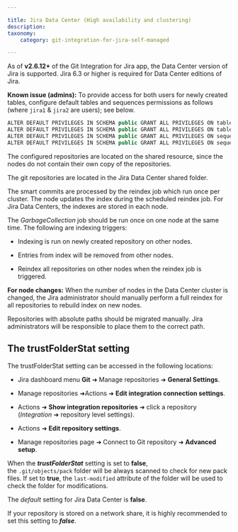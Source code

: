```yaml
---

title: Jira Data Center (High availability and clustering)
description:
taxonomy:
    category: git-integration-for-jira-self-managed

---
```

As of **v2.6.12+** of the Git Integration for Jira app, the Data Center version of Jira is supported. Jira 6.3 or higher is required for Data Center editions of Jira.

**Known issue (admins):**
To provide access for both users for newly created tables, configure default tables and sequences permissions as follows (where `jira1` & `jira2` are users); see below.

```java
ALTER DEFAULT PRIVILEGES IN SCHEMA public GRANT ALL PRIVILEGES ON tables TO jira1;
ALTER DEFAULT PRIVILEGES IN SCHEMA public GRANT ALL PRIVILEGES ON tables TO jira2;
ALTER DEFAULT PRIVILEGES IN SCHEMA public GRANT ALL PRIVILEGES ON sequences TO jira1;
ALTER DEFAULT PRIVILEGES IN SCHEMA public GRANT ALL PRIVILEGES ON sequences TO jira2;
```

The configured repositories are located on the shared resource, since the nodes do not contain their own copy of the repositories.

The git repositories are located in the Jira Data Center shared folder.


The smart commits are processed by the reindex job which run once per cluster. The node updates the index during the scheduled reindex job. For Jira Data Centers, the indexes are stored in each node.

The _GarbageCollection_ job should be run once on one node at the same time. The following are indexing triggers:

*   Indexing is run on newly created repository on other nodes.

*   Entries from index will be removed from other nodes.

*   Reindex all repositories on other nodes when the reindex job is triggered.


**For node changes:**
When the number of nodes in the Data Center cluster is changed, the Jira administrator should manually perform a full reindex for all repositories to rebuild index on new nodes.

Repositories with absolute paths should be migrated manually. Jira administrators will be responsible to place them to the correct path.

## The trustFolderStat setting

The trustFolderStat setting can be accessed in the following locations:

*   Jira dashboard menu **Git** ➜ Manage repositories ➜ **General Settings**.

*   Manage repositories ➜Actions ➜ **Edit integration connection settings**.

*   Actions ➜ **Show integration repositories** ➜ click a repository (_Integration_ ➜ repository level settings).

*   Actions ➜ **Edit repository settings**.

*   Manage repositories page ➜ Connect to Git repository ➜ **Advanced setup**.


When the _**trustFolderStat**_ setting is set to **false**, the `.git/objects/pack` folder will be always scanned to check for new pack files. If set to **true**, the `last-modified` attribute of the folder will be used to check the folder for modifications.

The _default_ setting for Jira Data Center is **false**.

If your repository is stored on a network share, it is highly recommended to set this setting to _**false**_.
